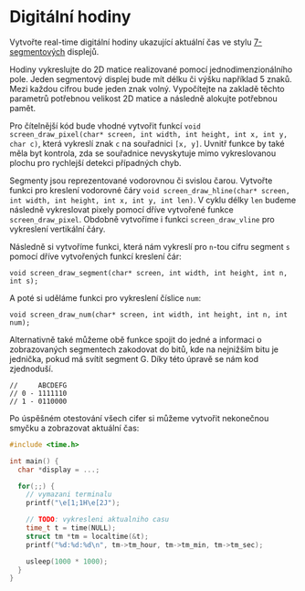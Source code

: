 # Digitální hodiny

Vytvořte real-time digitální hodiny ukazující aktuální čas ve stylu [7-segmentových](https://en.wikipedia.org/wiki/Seven-segment_display) displejů.

Hodiny vykreslujte do 2D matice realizované pomocí jednodimenzionálního pole.
Jeden segmentový displej bude mít délku či výšku například 5 znaků.
Mezi každou cifrou bude jeden znak volný.
Vypočítejte na zakladě těchto parametrů potřebnou velikost 2D matice a následně alokujte potřebnou pamět.

Pro čítelnější kód bude vhodné vytvořit funkcí `void screen_draw_pixel(char* screen, int width, int height, int x, int y, char c)`, která vykreslí znak `c` na souřadnici `[x, y]`.
Uvnitř funkce by také měla byt kontrola, zda se souřadnice nevyskytuje mimo vykreslovanou plochu pro rychlejší detekci případných chyb.

Segmenty jsou reprezentované vodorovnou či svislou čarou.
Vytvořte funkci pro kreslení vodorovné čáry `void screen_draw_hline(char* screen, int width, int height, int x, int y, int len)`.
V cyklu délky `len` budeme následně vykreslovat pixely pomocí dříve vytvořené funkce `screen_draw_pixel`.
Obdobně vytvoříme i funkci `screen_draw_vline` pro vykreslení vertikální čáry.

Následně si vytvoříme funkci, která nám vykreslí pro `n`-tou cifru segment `s` pomocí dříve vytvořených funkcí kreslení čár:
```
void screen_draw_segment(char* screen, int width, int height, int n, int s);
```
A poté si uděláme funkci pro vykreslení číslice `num`:
```
void screen_draw_num(char* screen, int width, int height, int n, int num);
```
Alternativně také můžeme obě funkce spojit do jedné a informaci o zobrazovaných segmentech zakodovat do bitů, kde na nejnižším bitu je jednička, pokud má svítít segment G.
Díky této úpravě se nám kod zjednoduší.
```
//     ABCDEFG
// 0 - 1111110
// 1 - 0110000
```

Po úspěšném otestování všech cifer si můžeme vytvořit nekonečnou smyčku a zobrazovat aktuální čas:

```c
#include <time.h>

int main() {
  char *display = ...;

  for(;;) {
    // vymazani terminalu
    printf("\e[1;1H\e[2J");

    // TODO: vykresleni aktualniho casu
    time_t t = time(NULL);
    struct tm *tm = localtime(&t);
    printf("%d:%d:%d\n", tm->tm_hour, tm->tm_min, tm->tm_sec);

    usleep(1000 * 1000);
  }
}
```
